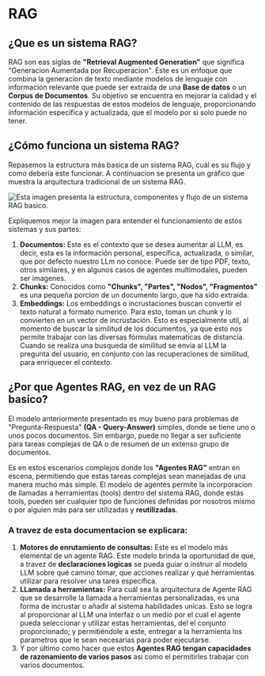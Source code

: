 # RAG

##  ¿Que es un sistema RAG?

RAG son eas siglas de **"Retrieval Augmented Generation"** que significa 
"Generacion Aumentada por Recuperacion". Este es un enfoque que combina la
generacion de texto mediante modelos de lenguaje con información relevante
que puede ser extraída de una **Base de datos** o un **Corpus de Documentos**.
Su objetivo se encuentra en mejorar la calidad y el contenido de las respuestas
de estos modelos de lenguaje, proporcionando información específica y
actualizada, que el modelo por si solo puede no tener.

## ¿Cómo funciona un sistema RAG?

Repasemos la estructura más basica de un sistema RAG, cuál es su flujo y como
debería este funcionar. A continuacion se presenta un gráfico que muestra la 
arquitectura tradicional de un sistema RAG.

![Esta imagen presenta la estructura, 
componentes y flujo de un sistema 
RAG basico.](./img/Estructura-de-un-sistema-RAG.png "Estructura de un RAG basico")

Expliquemos mejor la imagen para entender el funcionamiento de estos sistemas y
sus partes:

1.  **Documentos:** Este es el contexto que se desea aumentar al LLM, es decir, 
esta es la información personal, específica, actualizada, o similar,
que por defecto nuestro LLm no conoce. Puede ser de tipo PDF, texto, otros
similares, y en algunos casos de agentes multimodales, pueden ser imagenes.
2. **Chunks:** Conocidos como **"Chunks", "Partes", "Nodos", "Fragmentos"** es una 
pequeña porcion de un documento largo, que ha sido extraída.
3. **Embeddings:** Los embeddings o incrustaciones buscan convertir el texto 
natural a formato numerico. Para esto, toman un chunk y lo convierten en un
vector de incrustación. Esto es especialmente util, al momento de buscar la
similitud de los documentos, ya que esto nos permite trabajar con las diversas
fórmulas matematicas de distancia. Cuando se realiza una busqueda de similitud
se envia al LLM la pregunta del usuario, en conjunto con las recuperaciones
de similitud, para enriquecer el contexto.

## ¿Por que Agentes RAG, en vez de un RAG basico?

El modelo anteriormente presentado es muy bueno para problemas de "Pregunta-Respuesta" 
**(QA - Query-Answer)** simples, donde se tiene uno o unos pocos documentos. Sin
embargo, puede no llegar a ser suficiente para tareas complejas de QA o de resumen
de un extenso grupo de documentos.

Es en estos escenarios complejos donde los **"Agentes RAG"** entran en escena, 
permitiendo que estas tareas complejas sean manejadas de una manera mucho más simple.
El modelo de agentes permite la incorporacion de llamadas a herramientas (tools) 
dentro del sistema RAG, donde estás tools, pueden ser cualquier tipo de funciones
definidas por nosotros mismo o por alguien más para ser utilizadas y **reutilizadas**.

### A travez de esta documentacion se explicara:

1. **Motores de enrutamiento de consultas:** Este es el modelo más elemental de un agente
RAG. Este modelo brinda la oportunidad de que, a travez de **declaraciones logicas** se
pueda guiar o instruir al modelo LLM sobre qué camino tomar, que acciones realizar y qué 
herramientas utilizar para resolver una tarea específica.
2. **LLamada a herramientas:** Para cuál sea la arquitectura de Agente RAG que se desarrolle
la llamada a herramientas personalizadas, es una forma de incrustar o añadir al sistema
habilidades unicas. Esto se logra al proporcionar al LLM una interfaz o un medio por el cual
el agente pueda seleccionar y utilizar estas herramientas, del el conjunto proporcionado; y 
permitiéndole a este, entregar a la herramienta los parametros que le sean necesarias
para poder ejecutarse.
3. Y por último como hacer que estos **Agentes RAG tengan capacidades de razonamiento de 
varios pasos** asi como el permitirles trabajar con varios documentos.